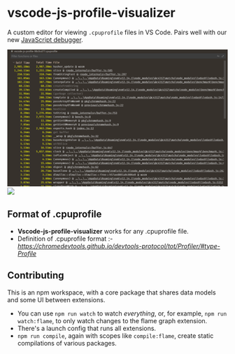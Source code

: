 # vscode-js-profile-visualizer

A custom editor for viewing `.cpuprofile` files in VS Code. Pairs well with our new [JavaScript debugger](https://github.com/microsoft/vscode-js-debug).

![](./table.png)
![](./flame.png)

## Format of .cpuprofile
- **Vscode-js-profile-visualizer**  works for any .cpuprofile file.
- Definition of .cpuprofile format :- _https://chromedevtools.github.io/devtools-protocol/tot/Profiler/#type-Profile_



## Contributing

This is an npm workspace, with a core package that shares data models and some UI between extensions.

- You can use `npm run watch` to watch _everything_, or, for example, `npm run watch:flame`, to only watch changes to the flame graph extension.
- There's a launch config that runs all extensions.
- `npm run compile`, again with scopes like `compile:flame`, create static compilations of various packages.
